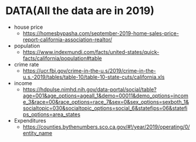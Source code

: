 # DATA(All the data are in 2019)
- house price
  - https://homesbypasha.com/september-2019-home-sales-price-report-california-association-realtor/
- population
  - https://www.indexmundi.com/facts/united-states/quick-facts/california/population#table
- crime rate
  - https://ucr.fbi.gov/crime-in-the-u.s/2019/crime-in-the-u.s.-2019/tables/table-10/table-10-state-cuts/california.xls
- income
  - https://hdpulse.nimhd.nih.gov/data-portal/social/table?age=001&age_options=ageall_1&demo=00011&demo_options=income_3&race=00&race_options=race_7&sex=0&sex_options=sexboth_1&socialtopic=030&socialtopic_options=social_6&statefips=06&statefips_options=area_states
- Expenditures
  - https://counties.bythenumbers.sco.ca.gov/#!/year/2019/operating/0/entity_name
